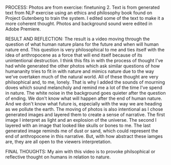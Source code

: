 PROCESS: Photos are from exercise: finetuning 2. 
Text is from generated text from NLP exercise using an ethics and philosophy book found on Project Gutenberg to train the system. I edited some of the text to make it a more coherent thought. 
Photos and background sound were edited in Adobe Premiere.

RESULT AND REFLECTION: The result is a video moving through the question of what human nature plans for the future and when will human nature end. This question is very philosophical to me and ties itself
with the idea of anthropocene as a force that will end itself because of its unintentional destruction. I think this fits in with the process of thought I've had while generated the other photos which ask similar
questions of how humananity tries to fit in with nature and mimics nature due to the way we've overtaken much of the natural world. All of these thought are very philsophical and, to me, lonely. That is why I added
the sounds of mourning doves which sound melancholy and remind me a lot of the time I've spend in nature. The white noise in the background goes quieter after the question of ending. We don't know what will happen after
the end of human nature. And we don't know what future is, especially with the way we are heading as we pollute the earth. 
The moving of photos is also intentional as I chose generated images and layered them to create a sense of narrative. The first image I interpret as light and an explosion of the universe. The second I layered with an image that
looked like skulls or bones to me. The last generated image reminds me of dust or sand, which could represent the end of anthropocene in this narrative. But, with how abstract these iamges are, they are all open to the 
viewers interpretation.

FINAL THOUGHTS: My aim with this video is to provoke philsophical or reflective thought on humans in relation to nature. 
